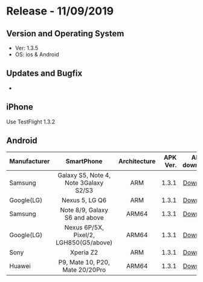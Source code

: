# Release - 11/09/2019

## Version and Operating System
* Ver: 1.3.5
* OS: ios & Android

## Updates and Bugfix
- 

## iPhone
Use TestFlight 1.3.2

## Android
| Manufacturer  | SmartPhone    | Architecture  | APK Ver. | APK to download|
| ------------- |:-------------:| :------------:| --------:|---------------:|
| Samsung       | Galaxy S5, Note 4, Note 3Galaxy S2/S3  | ARM   | 1.3.1 | [Download](https://drive.google.com/file/d/1Vp-g69GSITkN_6jHtO7IN0nqSyhjtypC/view?usp=sharing)|
| Google(LG)    | Nexus 5, LG Q6                         | ARM   | 1.3.1 | [Download](https://drive.google.com/file/d/1Vp-g69GSITkN_6jHtO7IN0nqSyhjtypC/view?usp=sharing)|
| Samsung       | Note 8/9, Galaxy S6 and above          | ARM64 | 1.3.1 | [Download](https://drive.google.com/file/d/17OO1MMdtz4Dc_6ge5MAqwRJFJjKG2bX5/view?usp=sharing)|
| Google(LG)    | Nexus 6P/5X, Pixel/2, LGH850(G5/above) | ARM64 | 1.3.1 | [Download](https://drive.google.com/file/d/17OO1MMdtz4Dc_6ge5MAqwRJFJjKG2bX5/view?usp=sharing)|
| Sony          | Xperia Z2                              | ARM   | 1.3.1 | [Download](https://drive.google.com/file/d/1Vp-g69GSITkN_6jHtO7IN0nqSyhjtypC/view?usp=sharing)|
| Huawei        | P9, Mate 10, P20, Mate 20/20Pro        | ARM64 | 1.3.1 | [Download](https://drive.google.com/file/d/17OO1MMdtz4Dc_6ge5MAqwRJFJjKG2bX5/view?usp=sharing)|
